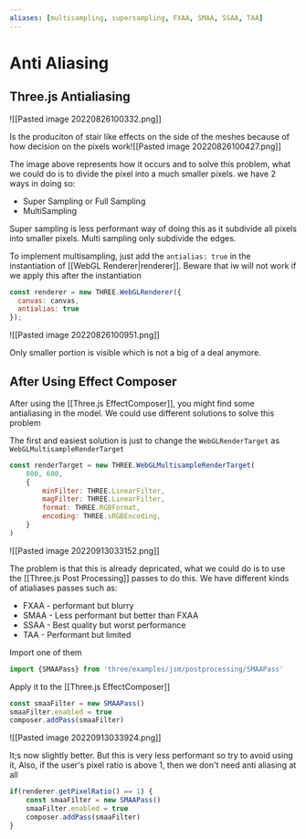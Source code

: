 ```yaml
---
aliases: [multisampling, supersampling, FXAA, SMAA, SSAA, TAA]
---
```

# Anti Aliasing
## Three.js Antialiasing
![[Pasted image 20220826100332.png]]

Is the produciton of stair like effects on the side of the meshes because of how decision on the pixels work![[Pasted image 20220826100427.png]]

The image above represents how it occurs and to solve this problem, what we could do is to divide the pixel into a much smaller pixels.
we have 2 ways in doing so:
- Super Sampling or Full Sampling
- MultiSampling

Super sampling is less performant way of doing this as it subdivide all pixels into smaller pixels. 
Multi sampling only subdivide the edges.

To implement multisampling, just add the `antialias: true` in the instantiation of [[WebGL Renderer|renderer]]. Beware that iw will not work if we apply this after the instantiation
```js
const renderer = new THREE.WebGLRenderer({
  canvas: canvas,
  antialias: true
});
```

![[Pasted image 20220826100951.png]]

Only smaller portion is visible which is not a big of a deal anymore.

## After Using Effect Composer
After using the [[Three.js EffectComposer]], you might find some antialiasing in the model. We could use different solutions to solve this problem

The first and easiest solution is just to change the `WebGLRenderTarget` as `WebGLMultisampleRenderTarget`
```js
const renderTarget = new THREE.WebGLMultisampleRenderTarget(
    800, 600,
    {
        minFilter: THREE.LinearFilter,
        magFilter: THREE.LinearFilter,
        format: THREE.RGBFormat,
        encoding: THREE.sRGBEncoding,
    }
)
```
![[Pasted image 20220913033152.png]]

The problem is that this is already depricated, what we could do is to use the [[Three.js Post Processing]] passes to do this. We have different kinds of atialiases passes such as:
- FXAA - performant but blurry
- SMAA - Less performant but better than FXAA
- SSAA - Best quality but worst performance
- TAA - Performant but limited

Import one of them
```js
import {SMAAPass} from 'three/examples/jsm/postprocessing/SMAAPass'
```

Apply it to the [[Three.js EffectComposer]]
```js
const smaaFilter = new SMAAPass()
smaaFilter.enabled = true
composer.addPass(smaaFilter)
```

![[Pasted image 20220913033924.png]]

It;s now slightly better. But this is very less performant so try to avoid using it, Also, if the user's pixel ratio is above 1, then we don't need anti aliasing at all
```js
if(renderer.getPixelRatio() == 1) {
    const smaaFilter = new SMAAPass()
    smaaFilter.enabled = true
    composer.addPass(smaaFilter)
}
```

